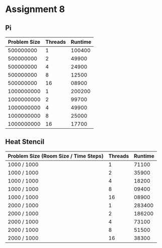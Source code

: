 # Assignment 8

## Pi

| Problem Size | Threads | Runtime |
|--------------|---------|---------|
| 500000000    | 1       |  100400 |
| 500000000    | 2       |   49900 |
| 500000000    | 4       |   24900 |
| 500000000    | 8       |   12500 |
| 500000000    | 16      |   08900 |
| 1000000000   | 1       |  200200 |
| 1000000000   | 2       |   99700 |
| 1000000000   | 4       |   49900 |
| 1000000000   | 8       |   25000 |
| 1000000000   | 16      |   17700 |

## Heat Stencil

| Problem Size (Room Size / Time Steps) | Threads | Runtime |
|---------------------------------------|---------|---------|
| 1000 / 1000                           | 1       |   71100 |
| 1000 / 1000                           | 2       |   35900 |
| 1000 / 1000                           | 4       |   18200 |
| 1000 / 1000                           | 8       |   09400 |
| 1000 / 1000                           | 16      |   08900 |
| 2000 / 1000                           | 1       |  283400 |
| 2000 / 1000                           | 2       |  186200 |
| 2000 / 1000                           | 4       |   73100 |
| 2000 / 1000                           | 8       |   51500 |
| 2000 / 1000                           | 16      |   38300 |
